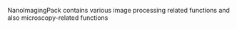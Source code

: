 NanoImagingPack contains various image processing related functions
and also microscopy-related functions
